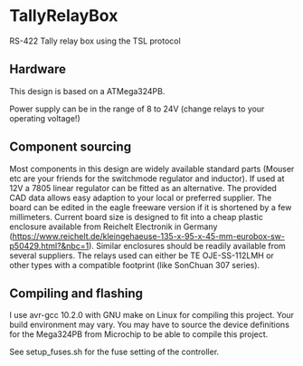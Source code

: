 # TallyRelayBox
RS-422 Tally relay box using the TSL protocol

## Hardware

This design is based on a ATMega324PB.

Power supply can be in the range of 8 to 24V (change relays to your operating voltage!)

## Component sourcing

Most components in this design are widely available standard parts (Mouser etc are your friends for the switchmode regulator and inductor).
If used at 12V a 7805 linear regulator can be fitted as an alternative.
The provided CAD data allows easy adaption to your
local or preferred supplier. The board can be edited in the eagle freeware version if it is shortened by a few millimeters.
Current board size is designed to fit into a cheap plastic enclosure available from Reichelt Electronik in Germany 
(https://www.reichelt.de/kleingehaeuse-135-x-95-x-45-mm-eurobox-sw-p50429.html?&nbc=1). Similar enclosures should be readily available
from several suppliers. The relays used can either be TE  OJE-SS-112LMH or other types with a compatible footprint (like SonChuan 307 series).


## Compiling and flashing

I use avr-gcc 10.2.0 with GNU make on Linux for compiling this project. Your build environment may vary.
You may have to source the device definitions for the Mega324PB from Microchip to be able to compile this project.

See setup_fuses.sh for the fuse setting of the controller.
